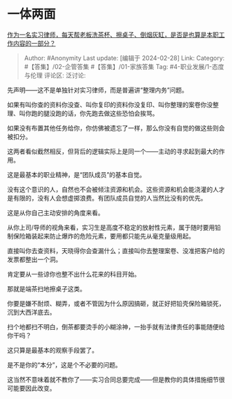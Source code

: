 # 一体两面
[作为一名实习律师，每天帮老板洗茶杯、擦桌子、倒烟灰缸，是否是也算是本职工作内容的一部分？](https://www.zhihu.com/question/495647029/answer/3411738615)

> Author: #Anonymity
> Last update: [编辑于 2024-02-28]
> Link:
> Category:  #【答集】/02-企管答集 #【答集】/01-家族答集
> Tag: #4-职业发展/1-态度与伦理
> 评论区:
> 泛讨论:

先声明——这不是单独针对实习律师，而是普遍讲“整理内务”问题。

如果有叫你查的资料你没查、叫你复印的资料你没复印、叫你整理的案卷你没整理、叫你跑的腿没跑的话，你先跑去做这些恐怕会挨骂。

如果没有布置其他任务给你，你仿佛被遗忘了一样，那么你没有自觉的做这些则会被扣分。

这两者看似截然相反，但背后的逻辑实际上是同一个——主动的寻求起到最大的作用。

这是最基本的职业精神，是“团队成员”的基本自觉。

没有这个意识的人，自然也不会被倾注资源和机会。这些资源和机会能浇灌的人才是有限的，没有人会想虚掷浪费。有团队成员自觉的人当然比没有的优先。

这是从你自己主动安排的角度来看。

从你上司/导师的视角来看，实习生是高度不稳定的放射性元素，属于随时要用铅制保险箱装起来防止爆炸的危险元素，要用都只能先从毫克量级用起。

直接叫你去查资料，天晓得你会查漏什么；直接叫你去整理案卷、没准把客户给的发票都整出一个洞。

肯定要从一些谅你也整不出什么花来的科目开始。

那就是端茶扫地擦桌子这类。

你要是嫌不耐烦、糊弄，或者不管因为什么原因搞砸，就正好把铅壳保险箱锁死，沉到大西洋底去。

扫个地都扫不明白，倒茶都要烫手的小糊涂神，一抬手就有法律责任的事能随便给你干吗？

这只算是最基本的观察手段罢了。

是不是你的“本分”，这是个不必要的问题。

这当然不意味着就不教你了——实习合同总要完成——但是教你的具体措施细节很可能要因此改变。
